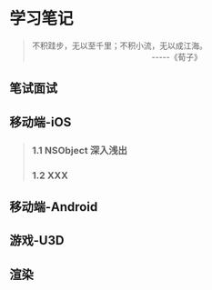 # 学习笔记

>不积跬步，无以至千里；不积小流，无以成江海。<br>
　　　　　　　　　　　　　　　-----《荀子》


## 笔试面试

## 移动端-iOS

> ### 1.1 NSObject 深入浅出<br>
> ### 1.2 XXX<br>

## 移动端-Android

## 游戏-U3D

## 渲染
